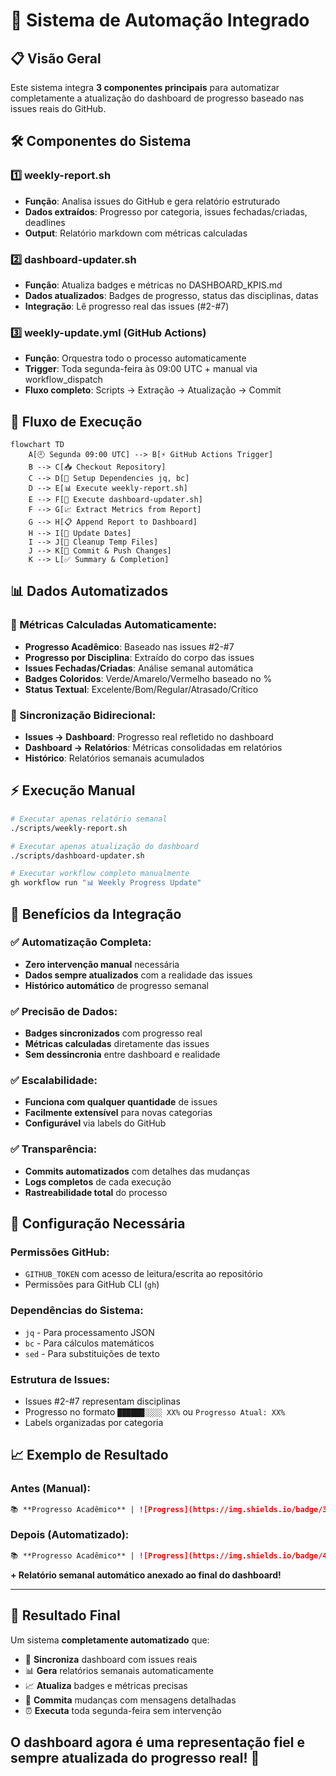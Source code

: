 # 🔄 Sistema de Automação Integrado

## 📋 Visão Geral

Este sistema integra **3 componentes principais** para automatizar completamente a atualização do dashboard de progresso baseado nas issues reais do GitHub.

## 🛠️ Componentes do Sistema

### 1️⃣ **weekly-report.sh**

- **Função**: Analisa issues do GitHub e gera relatório estruturado
- **Dados extraídos**: Progresso por categoria, issues fechadas/criadas, deadlines
- **Output**: Relatório markdown com métricas calculadas

### 2️⃣ **dashboard-updater.sh**

- **Função**: Atualiza badges e métricas no DASHBOARD_KPIS.md
- **Dados atualizados**: Badges de progresso, status das disciplinas, datas
- **Integração**: Lê progresso real das issues (#2-#7)

### 3️⃣ **weekly-update.yml** (GitHub Actions)

- **Função**: Orquestra todo o processo automaticamente
- **Trigger**: Toda segunda-feira às 09:00 UTC + manual via workflow_dispatch
- **Fluxo completo**: Scripts → Extração → Atualização → Commit

## 🔄 Fluxo de Execução

```mermaid
flowchart TD
    A[🕘 Segunda 09:00 UTC] --> B[⚡ GitHub Actions Trigger]
    B --> C[📥 Checkout Repository]
    C --> D[🔧 Setup Dependencies jq, bc]
    D --> E[📊 Execute weekly-report.sh]
    E --> F[🔄 Execute dashboard-updater.sh]
    F --> G[📈 Extract Metrics from Report]
    G --> H[📋 Append Report to Dashboard]
    H --> I[📅 Update Dates]
    I --> J[🧹 Cleanup Temp Files]
    J --> K[💾 Commit & Push Changes]
    K --> L[✅ Summary & Completion]
```

## 📊 Dados Automatizados

### **🎯 Métricas Calculadas Automaticamente:**

- **Progresso Acadêmico**: Baseado nas issues #2-#7
- **Progresso por Disciplina**: Extraído do corpo das issues
- **Issues Fechadas/Criadas**: Análise semanal automática
- **Badges Coloridos**: Verde/Amarelo/Vermelho baseado no %
- **Status Textual**: Excelente/Bom/Regular/Atrasado/Crítico

### **🔄 Sincronização Bidirecional:**

- **Issues → Dashboard**: Progresso real refletido no dashboard
- **Dashboard → Relatórios**: Métricas consolidadas em relatórios
- **Histórico**: Relatórios semanais acumulados

## ⚡ Execução Manual

```bash
# Executar apenas relatório semanal
./scripts/weekly-report.sh

# Executar apenas atualização do dashboard  
./scripts/dashboard-updater.sh

# Executar workflow completo manualmente
gh workflow run "📊 Weekly Progress Update"
```

## 🎯 Benefícios da Integração

### ✅ **Automatização Completa:**

- **Zero intervenção manual** necessária
- **Dados sempre atualizados** com a realidade das issues
- **Histórico automático** de progresso semanal

### ✅ **Precisão de Dados:**

- **Badges sincronizados** com progresso real
- **Métricas calculadas** diretamente das issues
- **Sem dessincronia** entre dashboard e realidade

### ✅ **Escalabilidade:**

- **Funciona com qualquer quantidade** de issues
- **Facilmente extensível** para novas categorias
- **Configurável** via labels do GitHub

### ✅ **Transparência:**

- **Commits automatizados** com detalhes das mudanças
- **Logs completos** de cada execução
- **Rastreabilidade total** do processo

## 🔧 Configuração Necessária

### **Permissões GitHub:**

- `GITHUB_TOKEN` com acesso de leitura/escrita ao repositório
- Permissões para GitHub CLI (`gh`)

### **Dependências do Sistema:**

- `jq` - Para processamento JSON
- `bc` - Para cálculos matemáticos
- `sed` - Para substituições de texto

### **Estrutura de Issues:**

- Issues #2-#7 representam disciplinas
- Progresso no formato `██████░░░░ XX%` ou `Progresso Atual: XX%`
- Labels organizadas por categoria

## 📈 Exemplo de Resultado

### **Antes (Manual):**

```markdown
📚 **Progresso Acadêmico** | ![Progress](https://img.shields.io/badge/3%25-red) | 🚨 Crítico
```

### **Depois (Automatizado):**

```markdown
📚 **Progresso Acadêmico** | ![Progress](https://img.shields.io/badge/45%25-orange) | 🟡 Regular
```

**+ Relatório semanal automático anexado ao final do dashboard!**

---

## 🚀 **Resultado Final**

Um sistema **completamente automatizado** que:

- 🔄 **Sincroniza** dashboard com issues reais
- 📊 **Gera** relatórios semanais automaticamente  
- 📈 **Atualiza** badges e métricas precisas
- 💾 **Commita** mudanças com mensagens detalhadas
- ⏰ **Executa** toda segunda-feira sem intervenção

## O dashboard agora é uma representação fiel e sempre atualizada do progresso real! 🎯
